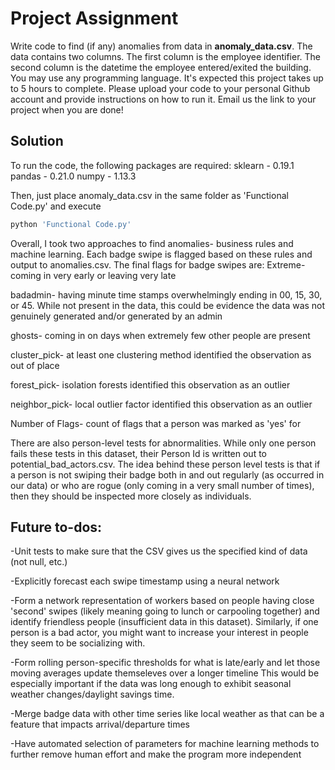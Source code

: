 # Project Assignment

Write code to find (if any) anomalies from data in **anomaly_data.csv**. The data contains two columns. The first column is the employee identifier. The second column is the datetime the employee entered/exited the building. You may use any programming language. It's expected this project takes up to 5 hours to complete. Please upload your code to your personal Github account and provide instructions on how to run it. Email us the link to your project when you are done!

## Solution
To run the code, the following packages are required:
sklearn - 0.19.1
pandas - 0.21.0
numpy - 1.13.3

Then, just place anomaly_data.csv in the same folder as 'Functional Code.py' and execute 
```python
python 'Functional Code.py'
```
Overall, I took two approaches to find anomalies- business rules and machine learning. Each badge swipe is flagged based on these rules and output to anomalies.csv. The final flags for badge swipes are:
Extreme- coming in very early or leaving very late

badadmin- having minute time stamps overwhelmingly ending in 00, 15, 30, or 45. While not present in the data, this could be evidence the data was not genuinely generated and/or generated by an admin

ghosts- coming in on days when extremely few other people are present

cluster_pick- at least one clustering method identified the observation as out of place

forest_pick- isolation forests identified this observation as an outlier

neighbor_pick- local outlier factor identified this observation as an outlier 

Number of Flags- count of flags that a person was marked as 'yes' for

There are also person-level tests for abnormalities. While only one person fails these tests in this dataset, their Person Id is written out to potential_bad_actors.csv. The idea behind these person level tests is that if a person is not swiping their badge both in and out regularly (as occurred in our data) or who are rogue (only coming in a very small number of times), then they should be inspected more closely as individuals. 

## Future to-dos:

-Unit tests to make sure that the CSV gives us the specified kind of data (not null, etc.)

-Explicitly forecast each swipe timestamp using a neural network

-Form a network representation of workers based on people having close 'second' swipes (likely meaning going to lunch or carpooling together) and identify friendless people (insufficient data in this dataset). Similarly, if one person is a bad actor, you might want to increase your interest in people they seem to be socializing with. 

-Form rolling person-specific thresholds for what is late/early and let those moving averages update themseleves over a longer timeline This would be especially important if the data was long enough to exhibit seasonal weather changes/daylight savings time. 

-Merge badge data with other time series like local weather as that can be a feature that impacts arrival/departure times

-Have automated selection of parameters for machine learning methods to further remove human effort and make the program more independent
